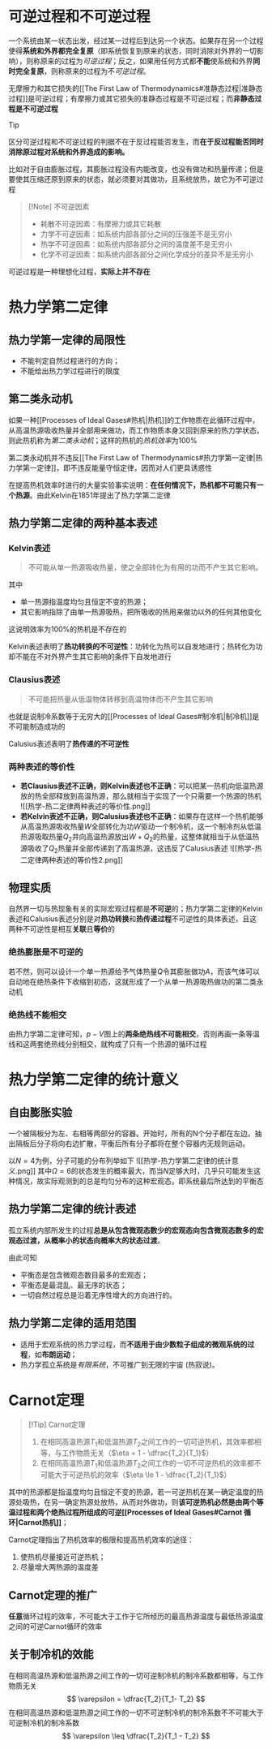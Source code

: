 # 可逆过程和不可逆过程
一个系统由某一状态出发，经过某一过程后到达另一个状态。如果存在另一个过程使得**系统和外界都完全复原**（即系统恢复到原来的状态，同时消除对外界的一切影响），则称原来的过程为*可逆过程*；反之，如果用任何方式都**不能**使系统和外界**同时完全复原**，则称原来的过程为不*可逆过程*。

无摩擦力和其它损失的[[The First Law of Thermodynamics#准静态过程|准静态过程]]是可逆过程；有摩擦力或其它损失的准静态过程是不可逆过程；而**非静态过程是不可逆过程**

> [!Tip]
> 区分可逆过程和不可逆过程的判据不在于反过程能否发生，而**在于反过程能否同时消除原过程对系统和外界造成的影响。**
> 
> 比如对于自由膨胀过程，其膨胀过程没有内能改变，也没有做功和热量传递；但是要使其压缩还原到原来的状态，就必须要对其做功，且系统放热，故它为不可逆过程

>[!Note] 不可逆因素
>- 耗散不可逆因素：有摩擦力或其它耗散
>- 力学不可逆因素：如系统内部各部分之间的压强差不是无穷小
>- 热学不可逆因素：如系统内部各部分之间的温度差不是无穷小
>- 化学不可逆因素：如系统内部各部分之间化学成分的差异不是无穷小

可逆过程是一种理想化过程，**实际上并不存在**
# 热力学第二定律
## 热力学第一定律的局限性
- 不能判定自然过程进行的方向；
- 不能给出热力学过程进行的限度
## 第二类永动机
如果一种[[Processes of Ideal Gases#热机|热机]]的工作物质在此循环过程中，从高温热源吸收热量并全部用来做功，而工作物质本身又回到原来的热力学状态，则此热机称为*第二类永动机*；这样的热机的*热机效率*为$100\%$

第二类永动机并不违反[[The First Law of Thermodynamics#热力学第一定律|热力学第一定律]]，即不违反能量守恒定律，因而对人们更具诱惑性

在提高热机效率时进行的大量实验事实说明：**在任何情况下，热机都不可能只有一个热源**。由此Kelvin在1851年提出了热力学第二定律

## 热力学第二定律的两种基本表述
### Kelvin表述
> 不可能从单一热源吸收热量，使之全部转化为有用的功而不产生其它影响。

其中
- 单一热源指温度均匀且恒定不变的热源；
- 其它影响指除了由单一热源吸热，把所吸收的热用来做功以外的任何其他变化

这说明效率为$100\%$的热机是不存在的

Kelvin表述表明了**热功转换的不可逆性**：功转化为热可以自发地进行；热转化为功却不能在不对外界产生其它影响的条件下自发地进行
### Clausius表述
> 不可能把热量从低温物体转移到高温物体而不产生其它影响

也就是说制冷系数等于无穷大的[[Processes of Ideal Gases#制冷机|制冷机]]是不可能制造成功的

Calusius表述表明了**热传递的不可逆性**

### 两种表述的等价性
- **若Clausius表述不正确，则Kelvin表述也不正确**：可以把某一热机向低温热源放的热全部释放到高温热源，那么就相当于实现了一个只需要一个热源的热机
![[热学-热二定律两种表述的等价性.png]]
- **若Kelvin表述不正确，则Calusius表述也不正确**：如果存在这样一个热机能够从高温热源吸收热量$W$全部转化为功$W$驱动一个制冷机，这一个制冷剂从低温热源吸取热量$Q_2$并向高温热源放出$W+Q_2$的热量，这整体就相当于从低温热源吸收了$Q_2$热量并全部传递到了高温热源，这违反了Calusius表述
![[热学-热二定律两种表述的等价性2.png]]

## 物理实质
自然界一切与热现象有关的实际宏观过程都是**不可逆**的；热力学第二定律的Kelvin表述和Calusius表述分别是对**热功转换**和**热传递过程**不可逆性的具体表述，且这两种不可逆性是相互**关联**且**等价**的

### 绝热膨胀是不可逆的
若不然，则可以设计一个单一热源给予气体热量$Q$令其膨胀做功$A$，而该气体可以自动地在绝热条件下收缩到初态，这就形成了一个从单一热源吸热做功的第二类永动机

### 绝热线不能相交
由热力学第二定律可知，$p-V$图上的**两条绝热线不可能相交**，否则再画一条等温线和这两套绝热线分别相交，就构成了只有一个热源的循环过程
# 热力学第二定律的统计意义
## 自由膨胀实验
一个被隔板分为左、右相等两部分的容器。开始时，所有的N个分子都在左边。抽出隔板后分子将向右边扩散，平衡后所有分子都将在整个容器内无规则运动。

以$N = 4$为例，分子可能的分布列举如下
![[热学-热力学第二定律的统计意义.png]]
其中$\Omega = 6$的状态发生的概率最大，而当$N$足够大时，几乎只可能发生这种情况，故实际观测到的总是均匀分布的这种宏观态，即系统最后所达到的平衡态
## 热力学第二定律的统计表述
孤立系统内部所发生的过程**总是从包含微观态数少的宏观态向包含微观态数多的宏观态过渡，从概率小的状态向概率大的状态过渡**。

由此可知
- 平衡态是包含微观态数目最多的宏观态；
- 平衡态是最混乱、最无序的状态；
- 一切自然过程总是沿着无序性增大的方向进行的。
## 热力学第二定律的适用范围
- 适用于宏观系统的热力学过程，而**不适用于由少数粒子组成的微观系统的过程**，如**布朗运动**；
- 热力学孤立系统是*有限系统*，不可推广到无限的宇宙 (热寂说)。
# Carnot定理
> [!Tip] Carnot定理
> 1. 在相同高温热源$T_1$和低温热源$T_2$之间工作的一切可逆热机，其效率都相等，与工作物质无关（$\eta = 1 - \dfrac{T_2}{T_1}$）
> 2. 在相同高温热源$T_1$和低温热源$T_2$之间工作的一切不可逆热机的效率都不可能大于可逆热机的效率（$\eta \le 1 - \dfrac{T_2}{T_1}$）

其中的热源都是指温度均匀且恒定不变的热源，若一可逆热机在某一确定温度的热源处吸热，在另一确定热源处放热，从而对外做功，则**该可逆热机必然是由两个等温过程和两个绝热过程所组成的可逆[[Processes of Ideal Gases#Carnot 循环|Carnot热机]]**；

Carnot定理指出了热机效率的极限和提高热机效率的途径：
1. 使热机尽量接近可逆热机；
2. 尽量增大两热源的温度差
## Carnot定理的推广
**任意**循环过程的效率，不可能大于工作于它所经历的最高热源温度与最低热源温度之间的可逆Carnot循环的效率
## 关于制冷机的效能
在相同高温热源和低温热源之间工作的一切可逆制冷机的制冷系数都相等，与工作物质无关
$$
\varepsilon = \dfrac{T_2}{T_1- T_2}
$$
在相同高温热源和低温热源之间工作的一切不可逆制冷机的制冷系数不不可能大于可逆制冷机的制冷系数
$$
\varepsilon \leq \dfrac{T_2}{T_1 - T_2}
$$

